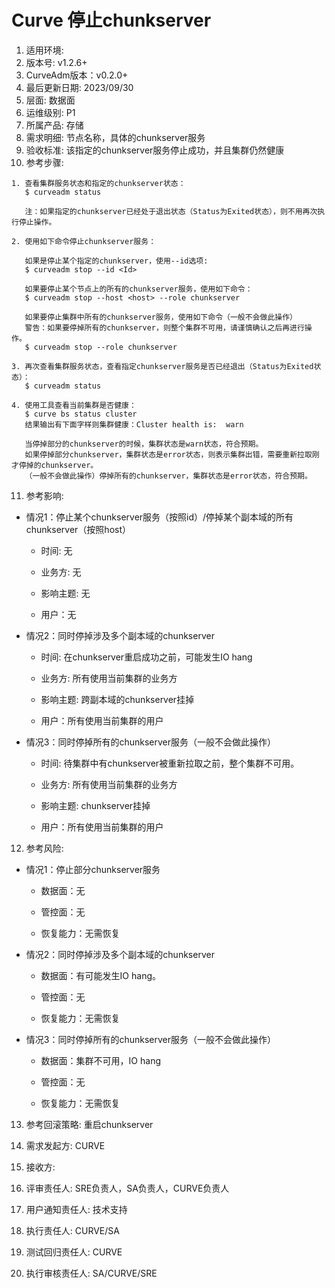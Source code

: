 # Curve 停止chunkserver

1. 适用环境: 
2. 版本号: v1.2.6+
3. CurveAdm版本：v0.2.0+
4. 最后更新日期: 2023/09/30
5. 层面: 数据面
6. 运维级别: P1
7. 所属产品: 存储
8. 需求明细: 节点名称，具体的chunkserver服务
9. 验收标准: 该指定的chunkserver服务停止成功，并且集群仍然健康
10. 参考步骤:

```plaintext
1. 查看集群服务状态和指定的chunkserver状态：
   $ curveadm status
   
   注：如果指定的chunkserver已经处于退出状态（Status为Exited状态），则不用再次执行停止操作。
   
2. 使用如下命令停止chunkserver服务：

   如果是停止某个指定的chunkserver，使用--id选项:
   $ curveadm stop --id <Id>
   
   如果要停止某个节点上的所有的chunkserver服务，使用如下命令：
   $ curveadm stop --host <host> --role chunkserver
   
   如果要停止集群中所有的chunkserver服务，使用如下命令（一般不会做此操作）
   警告：如果要停掉所有的chunkserver，则整个集群不可用，请谨慎确认之后再进行操作。
   $ curveadm stop --role chunkserver
   
3. 再次查看集群服务状态，查看指定chunkserver服务是否已经退出（Status为Exited状态）：
   $ curveadm status
   
4. 使用工具查看当前集群是否健康：
   $ curve bs status cluster
   结果输出有下面字样则集群健康：Cluster health is:  warn
   
   当停掉部分的chunkserver的时候，集群状态是warn状态，符合预期。
   如果停掉部分chunkserver，集群状态是error状态，则表示集群出错，需要重新拉取刚才停掉的chunkserver。
   （一般不会做此操作）停掉所有的chunkserver，集群状态是error状态，符合预期。
```

11. 参考影响:

* 情况1：停止某个chunkserver服务（按照id）/停掉某个副本域的所有chunkserver（按照host）

  * 时间: 无

  * 业务方: 无

  * 影响主题: 无

  * 用户：无

* 情况2：同时停掉涉及多个副本域的chunkserver

  * 时间: 在chunkserver重启成功之前，可能发生IO hang

  * 业务方: 所有使用当前集群的业务方

  * 影响主题: 跨副本域的chunkserver挂掉

  * 用户：所有使用当前集群的用户

* 情况3：同时停掉所有的chunkserver服务（一般不会做此操作）

  * 时间: 待集群中有chunkserver被重新拉取之前，整个集群不可用。

  * 业务方: 所有使用当前集群的业务方

  * 影响主题: chunkserver挂掉

  * 用户：所有使用当前集群的用户

12. 参考风险:

* 情况1：停止部分chunkserver服务

  * 数据面：无

  * 管控面：无

  * 恢复能力：无需恢复

* 情况2：同时停掉涉及多个副本域的chunkserver

  * 数据面：有可能发生IO hang。

  * 管控面：无
  
  * 恢复能力：无需恢复

* 情况3：同时停掉所有的chunkserver服务（一般不会做此操作）

  * 数据面：集群不可用，IO hang

  * 管控面：无
  
  * 恢复能力：无需恢复

13. 参考回滚策略: 重启chunkserver

14. 需求发起方: CURVE

15. 接收方:

16. 评审责任人: SRE负责人，SA负责人，CURVE负责人

17. 用户通知责任人: 技术支持

18. 执行责任人: CURVE/SA

19. 测试回归责任人: CURVE

20. 执行审核责任人: SA/CURVE/SRE